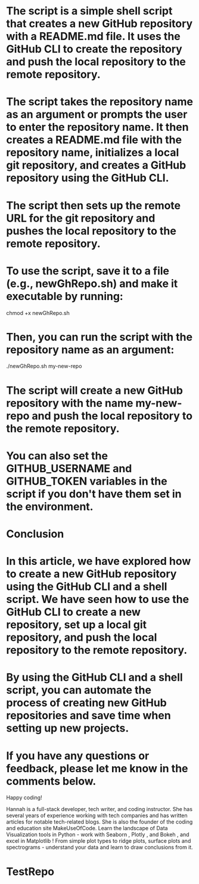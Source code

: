 # The script is a simple shell script that creates a new GitHub repository with a README.md file. It uses the GitHub CLI to create the repository and push the local repository to the remote repository. 
 
# The script takes the repository name as an argument or prompts the user to enter the repository name. It then creates a README.md file with the repository name, initializes a local git repository, and creates a GitHub repository using the GitHub CLI. 

# The script then sets up the remote URL for the git repository and pushes the local repository to the remote repository. 

# To use the script, save it to a file (e.g., newGhRepo.sh) and make it executable by running: 
chmod +x newGhRepo.sh

# Then, you can run the script with the repository name as an argument: 
 ./newGhRepo.sh my-new-repo
 
# The script will create a new GitHub repository with the name my-new-repo and push the local repository to the remote repository. 

# You can also set the GITHUB_USERNAME and GITHUB_TOKEN variables in the script if you don't have them set in the environment. 

# Conclusion 
# In this article, we have explored how to create a new GitHub repository using the GitHub CLI and a shell script. We have seen how to use the GitHub CLI to create a new repository, set up a local git repository, and push the local repository to the remote repository. 

# By using the GitHub CLI and a shell script, you can automate the process of creating new GitHub repositories and save time when setting up new projects. 

# If you have any questions or feedback, please let me know in the comments below. 
 Happy coding! 
 
 
 Hannah is a full-stack developer, tech writer, and coding instructor. She has several years of experience working with tech companies and has written articles for notable tech-related blogs. She is also the founder of the coding and education site  MakeUseOfCode. 
 Learn the landscape of Data Visualization tools in Python - work with   Seaborn ,  Plotly , and  Bokeh ,   and excel in  Matplotlib ! 
 From simple plot types to ridge plots, surface plots and spectrograms -   understand your data and learn to draw conclusions from it.
# TestRepo
